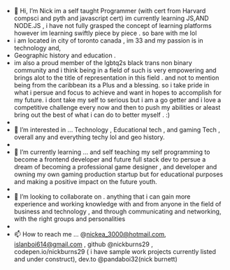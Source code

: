 - 👋 Hi, I’m Nick im a self taught Programmer (with cert from Harvard compsci and pyth and javascript cert) im currently learning  JS,AND NODE.JS , i have not fully grasped the concept of learning platforms  however im learning swiftly piece by piece . so bare with me lol
- i am located in city of toronto canada , im 33 and my passion is in technology and,
-  Geographic history and education .
-  im also a proud member of the lgbtq2s black trans non binary community and i think being in a field of such is very empowering and brings alot to the title of representation in this field . and not to mention  being from the caribbean its a Plus and a blessing. so i take pride in what i persue and focus to achieve and want in hopes to accomplish for my future. i dont take my self to serious  but i am a go getter and i love a competitive challenge every now and then  to push my abilities or aleast bring out the best of what i can do to better myself . :)
-  
- 👀 I’m interested in ... Technology , Educational tech , and gaming Tech , overall any and everything techy lol and geo history.
- 
- 🌱 I’m currently learning ... and self teaching my self programming to become a frontend developer and future full stack dev to persue a dream of becoming a professional  game designer , and developer and owning my own gaming production startup but for educational purposes and making a positive impact on the future youth.
- 
- 💞️ I’m looking to collaborate on . anything that i can gain more experience and working knowledge with and from anyone in the field of business and technology , and through communicating and networking, with the right groups and personalities
-  
- 📫 How to reach me ... @nickea_3000@hotmail.com, islanboi614@gmail.com , github @nickburns29 , codepen.io/nickburns29 ( i have sample work projects currently listed  and under construct), dev.to @pandaboi32(nick burnett)

<!---
NickBurns29/NickBurns29 is a ✨ special ✨ repository because its `README.md` (this file) appears on your GitHub profile.
You can click the Preview link to take a look at your changes.
--->

